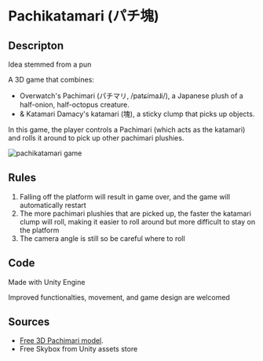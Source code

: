 # Pachikatamari (パチ塊)

## Descripton 

Idea stemmed from a pun 

A 3D game that combines: 
- Overwatch's Pachimari (パチマリ, /patɕimaɺi/), a Japanese plush of a half-onion, half-octopus creature. 
- & Katamari Damacy's katamari (塊), a sticky clump that picks up objects. 

In this game, the player controls a Pachimari (which acts as the katamari) and rolls it around to pick up other pachimari plushies. 

![pachikatamari game](https://github.com/momentine/pachikatamari/images/pachi.png)

## Rules
1. Falling off the platform will result in game over, and the game will automatically restart
2. The more pachimari plushies that are picked up, the faster the katamari clump will roll, making it easier to roll around but more difficult to stay on the platform
3. The camera angle is still so be careful where to roll

## Code

Made with Unity Engine 

Improved functionalties, movement, and game design are welcomed

## Sources 
- [Free 3D Pachimari model](https://www.cgtrader.com/free-3d-models/character/fantasy-character/pachimari-fan-art).
- Free Skybox from Unity assets store
